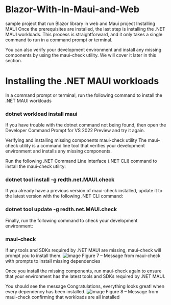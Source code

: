# Blazor-With-In-Maui-and-Web
sample project that run Blazor library in web and Maui project
Installing MAUI
Once the prerequisites are installed, the last step is installing the .NET MAUI workloads. This process is straightforward, and it only takes a single command to run in a command prompt or terminal.

You can also verify your development environment and install any missing components by using the maui-check utility. We will cover it later in this section.

# Installing the .NET MAUI workloads

In a command prompt or terminal, run the following command to install the .NET MAUI workloads

### dotnet workload install maui

If you have trouble with the dotnet command not being found, then open the Developer Command Prompt for VS 2022 Preview and try it again.

Verifying and installing missing components maui-check utility
The maui-check utility is a command line tool that verifies your development environment and installs any missing components.

Run the following .NET Command Line Interface (.NET CLI) command to install the maui-check utility:

### dotnet tool install -g redth.net.MAUI.check

If you already have a previous version of maui-check installed, update it to the latest version with the following .NET CLI command:

### dotnet tool update -g redth.net.MAUI.check

Finally, run the following command to check your development environment:

### maui-check

If any tools and SDKs required by .NET MAUI are missing, maui-check will prompt you to install them.
![image](https://user-images.githubusercontent.com/8823894/159461512-0b5fc665-a735-48ef-89db-ed6ed3735448.png)
Figure 7 – Message from maui-check with prompts to install missing dependencies

Once you install the missing components, run maui-check again to ensure that your environment has the latest tools and SDKs required by .NET MAUI.

You should see the message Congratulations, everything looks great! when every dependency has been installed.
![image](https://user-images.githubusercontent.com/8823894/159461728-69fc5e36-420f-439a-bac5-fef82c5427ef.png)
Figure 8 – Message from maui-check confirming that workloads are all installed
